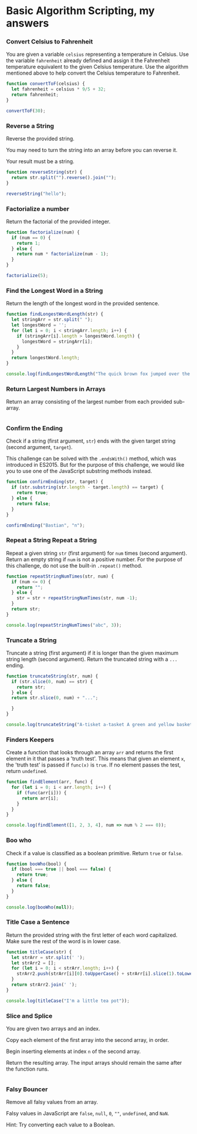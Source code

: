 # Basic Algorithm Scripting, my answers

### Convert Celsius to Fahrenheit

You are given a variable ```celsius``` representing a temperature in Celsius. Use the variable ```fahrenheit``` already defined and assign it the Fahrenheit temperature equivalent to the given Celsius temperature. Use the algorithm mentioned above to help convert the Celsius temperature to Fahrenheit.

```javascript
function convertToF(celsius) {
  let fahrenheit = celsius * 9/5 + 32;
  return fahrenheit;
}

convertToF(30);
```

### Reverse a String

Reverse the provided string.

You may need to turn the string into an array before you can reverse it.

Your result must be a string.

```javascript
function reverseString(str) {
  return str.split("").reverse().join("");
}

reverseString("hello");
```

### Factorialize a number

Return the factorial of the provided integer.

```javascript
function factorialize(num) {
  if (num == 0) {
    return 1;
  } else {
    return num * factorialize(num - 1);
  }
}

factorialize(5);
```

### Find the Longest Word in a String

Return the length of the longest word in the provided sentence.

```javascript 
function findLongestWordLength(str) {
  let stringArr = str.split(" ");
  let longestWord = '';
  for (let i = 0; i < stringArr.length; i++) {
    if (stringArr[i].length > longestWord.length) {
      longestWord = stringArr[i];
    } 
  }
  return longestWord.length; 
}

console.log(findLongestWordLength("The quick brown fox jumped over the lazy dog"));
```

### Return Largest Numbers in Arrays

Return an array consisting of the largest number from each provided sub-array. 

```javascript 


```

### Confirm the Ending

Check if a string (first argument, ```str```) ends with the given target string (second argument, ```target```).

This challenge can be solved with the ```.endsWith()``` method, which was introduced in ES2015. But for the purpose of this challenge, we would like you to use one of the JavaScript substring methods instead.

```javascript
function confirmEnding(str, target) {
  if (str.substring(str.length - target.length) == target) {
    return true;
  } else {
    return false;
  }
}

confirmEnding("Bastian", "n");
```

### Repeat a String Repeat a String

Repeat a given string ```str``` (first argument) for ```num``` times (second argument). Return an empty string if ```num``` is not a positive number. For the purpose of this challenge, do not use the built-in ```.repeat()``` method.

```javascript
function repeatStringNumTimes(str, num) {
  if (num <= 0) {
    return "";
  } else {
    str = str + repeatStringNumTimes(str, num -1);
  }
  return str;
}

console.log(repeatStringNumTimes("abc", 3));
```

### Truncate a String

Truncate a string (first argument) if it is longer than the given maximum string length (second argument). Return the truncated string with a ```...``` ending.

```javascript
function truncateString(str, num) {
  if (str.slice(0, num) == str) {
    return str;
  } else {
  return str.slice(0, num) + "...";

  }
}

console.log(truncateString("A-tisket a-tasket A green and yellow basket", 8));
```

### Finders Keepers

Create a function that looks through an array ```arr``` and returns the first element in it that passes a 'truth test'. This means that given an element ```x```, the 'truth test' is passed if ```func(x)``` is ```true```. If no element passes the test, return ```undefined```.

```javascript 
function findElement(arr, func) {
  for (let i = 0; i < arr.length; i++) {
    if (func(arr[i])) {
      return arr[i];
    }
  }
}

console.log(findElement([1, 2, 3, 4], num => num % 2 === 0));
```

### Boo who

Check if a value is classified as a boolean primitive. Return ```true``` or ```false```.

```javascript
function booWho(bool) {
  if (bool === true || bool === false) {
    return true;
  } else {
    return false;
  }
}

console.log(booWho(null));
```

### Title Case a Sentence

Return the provided string with the first letter of each word capitalized. Make sure the rest of the word is in lower case.

```javascript
function titleCase(str) {
  let strArr = str.split(' ');
  let strArr2 = [];
  for (let i = 0; i < strArr.length; i++) {
    strArr2.push(strArr[i][0].toUpperCase() + strArr[i].slice(1).toLowerCase());
  }
  return strArr2.join(' ');
}

console.log(titleCase("I'm a little tea pot"));
```

### Slice and Splice

You are given two arrays and an index.

Copy each element of the first array into the second array, in order.

Begin inserting elements at index ```n``` of the second array.

Return the resulting array. The input arrays should remain the same after the function runs.

```javascript

```

### Falsy Bouncer
Remove all falsy values from an array.

Falsy values in JavaScript are ```false```, ```null```, ```0```, ```""```, ```undefined```, and ```NaN```.

Hint: Try converting each value to a Boolean.